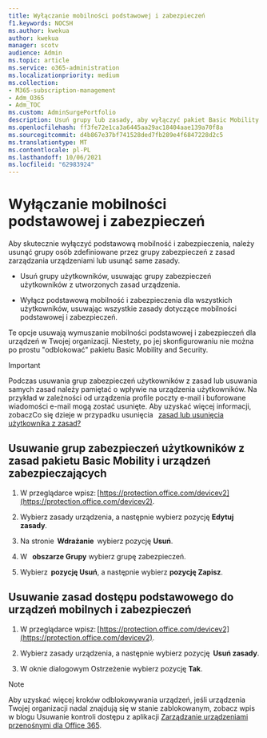 ```yaml
---
title: Wyłączanie mobilności podstawowej i zabezpieczeń
f1.keywords: NOCSH
ms.author: kwekua
author: kwekua
manager: scotv
audience: Admin
ms.topic: article
ms.service: o365-administration
ms.localizationpriority: medium
ms.collection:
- M365-subscription-management
- Adm_O365
- Adm_TOC
ms.custom: AdminSurgePortfolio
description: Usuń grupy lub zasady, aby wyłączyć pakiet Basic Mobility and Security.
ms.openlocfilehash: ff3fe72e1ca3a6445aa29ac18404aae139a70f8a
ms.sourcegitcommit: d4b867e37bf741528ded7fb289e4f6847228d2c5
ms.translationtype: MT
ms.contentlocale: pl-PL
ms.lasthandoff: 10/06/2021
ms.locfileid: "62983924"
---
```

# <a name="turn-off-basic-mobility-and-security"></a>Wyłączanie mobilności podstawowej i zabezpieczeń

Aby skutecznie wyłączyć podstawową mobilność i zabezpieczenia, należy usunąć grupy osób zdefiniowane przez grupy zabezpieczeń z zasad zarządzania urządzeniami lub usunąć same zasady.

- Usuń grupy użytkowników, usuwając grupy zabezpieczeń użytkowników z utworzonych zasad urządzenia.

- Wyłącz podstawową mobilność i zabezpieczenia dla wszystkich użytkowników, usuwając wszystkie zasady dotyczące mobilności podstawowej i zabezpieczeń.

Te opcje usuwają wymuszanie mobilności podstawowej i zabezpieczeń dla urządzeń w Twojej organizacji. Niestety, po jej skonfigurowaniu nie można po prostu "odblokować" pakietu Basic Mobility and Security.

> [!IMPORTANT]
> Podczas usuwania grup zabezpieczeń użytkowników z zasad lub usuwania samych zasad należy pamiętać o wpływie na urządzenia użytkowników. Na przykład w zależności od urządzenia profile poczty e-mail i buforowane wiadomości e-mail mogą zostać usunięte. Aby uzyskać więcej informacji, zobaczCo się dzieje w przypadku usunięcia   [zasad lub usunięcia użytkownika z zasad?](../../admin/basic-mobility-security/create-device-security-policies.md)

## <a name="remove-user-security-groups-from-basic-mobility-and-security-device-policies"></a>Usuwanie grup zabezpieczeń użytkowników z zasad pakietu Basic Mobility i urządzeń zabezpieczających

1. W przeglądarce wpisz: [https://protection.office.com/devicev2](https://protection.office.com/devicev2).

2. Wybierz zasady urządzenia, a następnie wybierz pozycję **Edytuj zasady**.

3. Na stronie  **Wdrażanie**  wybierz pozycję **Usuń**.

4. W   **obszarze Grupy** wybierz grupę zabezpieczeń.

5. Wybierz  **pozycję Usuń**, a następnie wybierz **pozycję Zapisz**.

## <a name="remove-basic-mobility-and-security-device-policies"></a>Usuwanie zasad dostępu podstawowego do urządzeń mobilnych i zabezpieczeń

1. W przeglądarce wpisz: [https://protection.office.com/devicev2](https://protection.office.com/devicev2).

2. Wybierz zasady urządzenia, a następnie wybierz pozycję  **Usuń zasady**.

3. W oknie dialogowym Ostrzeżenie wybierz pozycję **Tak**.

> [!NOTE]
> Aby uzyskać więcej kroków odblokowywania urządzeń, jeśli urządzenia Twojej organizacji nadal znajdują się w stanie zablokowanym, zobacz wpis w blogu Usuwanie kontroli dostępu z aplikacji [Zarządzanie urządzeniami przenośnymi dla Office 365](https://techcommunity.microsoft.com/t5/Intune-Customer-Success/Removing-Access-Control-from-Mobile-Device-Management-for-Office/ba-p/279934).
